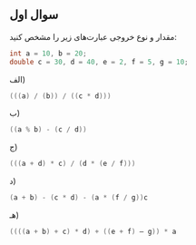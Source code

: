 ## سوال اول
مقدار و نوع خروجی عبارت‌های زیر را مشخص کنید:

```c
int a = 10, b = 20;
double c = 30, d = 40, e = 2, f = 5, g = 10;
```

الف)

```c
(((a) / (b)) / ((c * d)))
```

ب)

```c
((a % b) - (c / d))
```

ج)

```c
(((a + d) * c) / (d * (e / f)))
```

د)

```c
(a + b) - (c * d) - (a * (f / g))c
```

هـ)

```c
((((a + b) + c) * d) + ((e + f) – g)) * a
```